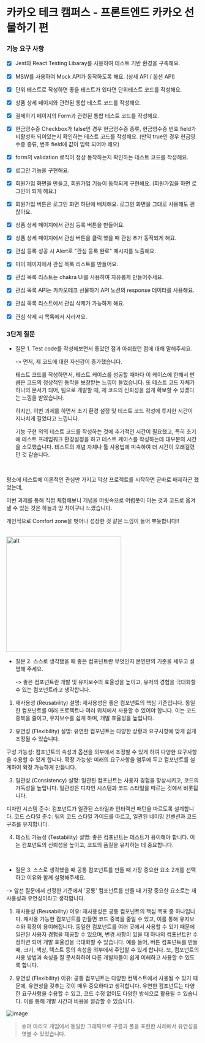 # 카카오 테크 캠퍼스 - 프론트엔드 카카오 선물하기 편

### 기능 요구 사항


- [x] Jest와 React Testing Libaray를 사용하여 테스트 기반 환경을 구축해요.
- [x] MSW를 사용하여 Mock API가 동작하도록 해요. (상세 API / 옵션 API)
- [x] 단위 테스트로 작성하면 좋을 테스트가 있다면 단위테스트 코드를 작성해요.
- [x] 상품 상세 페이지와 관련된 통합 테스트 코드를 작성해요.
- [x] 결제하기 페이지의 Form과 관련된 통합 테스트 코드를 작성해요.
- [x] 현금영수증 Checkbox가 false인 경우 현금영수증 종류, 현금영수증 번호 field가 비활성화 되어있는지 확인하는 테스트 코드를 작성해요. (만약 true인 경우 현금영수증 종류, 번호 field에 값이 입력 되어야 해요)
- [x] form의 validation 로직이 정상 동작하는지 확인하는 테스트 코드를 작성해요.
- [x] 로그인 기능을 구현해요.
- [x] 회원가입 화면을 만들고, 회원가입 기능이 동작되게 구현해요. (회원가입을 하면 로그인이 되게 해요.)
- [x] 회원가입 버튼은 로그인 화면 하단에 배치해요. 로그인 화면을 그대로 사용해도 괜찮아요.
- [x] 상품 상세 페이지에서 관심 등록 버튼을 만들어요.
- [x] 상품 상세 페이지에서 관심 버튼을 클릭 했을 때 관심 추가 동작되게 해요.
- [x] 관심 등록 성공 시 Alert로 "관심 등록 완료" 메시지를 노출해요.
- [x] 마이 페이지에서 관심 목록 리스트를 만들어요.
- [x] 관심 목록 리스트는 chakra UI를 사용하여 자유롭게 만들어주세요.
- [x] 관심 목록 API는 카카오테크 선물하기 API 노션의 response 데이터를 사용해요.
- [x] 관심 목록 리스트에서 관심 삭제가 가능하게 해요.
- [x] 관심 삭제 시 목록에서 사라져요.


### 3단계 질문

- 질문 1. Test code를 작성해보면서 좋았던 점과 아쉬웠던 점에 대해 말해주세요.

  
  -> 먼저, 제 코드에 대한 자신감이 증가했습니다.

  테스트 코드를 작성하면서, 테스트 케이스를 성공할 때마다 이 케이스에 한해서 만큼은 코드의 정상적인 동작을 보장받는 느낌이 들었습니다.
  또 테스트 코드 자체가 하나의 문서가 되어, 팀으로 개발할 때, 제 코드의 신뢰성을 쉽게 확보할 수 있겠다는 느낌을 받았습니다.

  하지만, 이번 과제를 하면서 초기 환경 설정 및 테스트 코드 작성에 투자한 시간이 지나치게 길었다고 느낍니다.
  
  기능 구현 외의 테스트 코드를 작성하는 것에 추가적인 시간이 필요했고, 특히 초기에 테스트 프레임워크 환경설정을 하고 테스트 케이스를 작성하는데 대부분의 시간을 소모했습니다.
  테스트의 개념 자체나 툴 사용법에 미숙하여 더 시간이 오래걸렸던 것 같습니다.





<br />




  
  
  평소에 테스트에 이론적인 관심만 가지고 막상 프로젝트를 시작하면 곧바로 배제하곤 했었는데, 
  
  이번 과제를 통해 직접 체험해보니 개념을 머릿속으로 어렴풋이 아는 것과 코드로 옮겨낼 수 있는 것은 하늘과 땅 차이구나 느꼈습니다.
  
  개인적으로 Comfort zone을 벗어나 성장한 것 같은 느낌이 들어 뿌듯합니다!!




  <br />




  

  <img src="https://github.com/user-attachments/assets/7d06e445-ea7f-4aa6-a775-9ac806e0448d" alt="alt" width="300px"/>





  <br />




- 질문 2. 스스로 생각했을 때 좋은 컴포넌트란 무엇인지 본인만의 기준을 세우고 설명해 주세요.


  -> 좋은 컴포넌트란 개발 및 유지보수의 효율성을 높이고, 유저의 경험을 극대화할 수 있는 컴포넌트라고 생각합니다.
  

1. 재사용성 (Reusability)
설명: 재사용성은 좋은 컴포넌트의 핵심 기준입니다. 동일한 컴포넌트를 여러 프로젝트나 여러 위치에서 사용할 수 있어야 합니다. 이는 코드 중복을 줄이고, 유지보수를 쉽게 하며, 개발 효율성을 높입니다.

2. 유연성 (Flexibility)
설명: 유연한 컴포넌트는 다양한 상황과 요구사항에 맞게 쉽게 조정될 수 있습니다.

구성 가능성: 컴포넌트의 속성과 옵션을 외부에서 조정할 수 있게 하여 다양한 요구사항을 수용할 수 있게 합니다.
확장 가능성: 미래의 요구사항을 염두에 두고 컴포넌트를 설계하여 확장 가능하게 만듭니다.

3. 일관성 (Consistency)
설명: 일관된 컴포넌트는 사용자 경험을 향상시키고, 코드의 가독성을 높입니다. 일관성은 디자인 시스템과 코드 스타일을 따르는 것에서 비롯됩니다.

디자인 시스템 준수: 컴포넌트가 일관된 스타일과 인터랙션 패턴을 따르도록 설계합니다.
코드 스타일 준수: 팀의 코드 스타일 가이드를 따르고, 일관된 네이밍 컨벤션과 코드 구조를 유지합니다.

4. 테스트 가능성 (Testability)
설명: 좋은 컴포넌트는 테스트가 용이해야 합니다. 이는 컴포넌트의 신뢰성을 높이고, 코드의 품질을 유지하는 데 중요합니다.



<br />

  



- 질문 3. 스스로 생각했을 때 공통 컴포넌트를 만들 때 가장 중요한 요소 2개를 선택하고 이유와 함께 설명해주세요.

-> 앞선 질문에서 선정한 기준에서 '공통' 컴포넌트를 만들 때 가장 중요한 요소로는 재사용성과 유연성이라고 생각합니다.

1. 재사용성 (Reusability)
이유: 재사용성은 공통 컴포넌트의 핵심 목표 중 하나입니다. 재사용 가능한 컴포넌트를 만들면 코드 중복을 줄일 수 있고, 이를 통해 유지보수와 확장이 용이해집니다. 동일한 컴포넌트를 여러 곳에서 사용할 수 있기 때문에 일관된 사용자 경험을 제공할 수 있으며, 변경 사항이 있을 때 하나의 컴포넌트만 수정하면 되어 개발 효율성을 극대화할 수 있습니다.
예를 들어, 버튼 컴포넌트를 만들 때, 크기, 색상, 텍스트 등의 속성을 외부에서 주입할 수 있게 합니다.
또, 컴포넌트의 사용 방법과 속성을 잘 문서화하여 다른 개발자들이 쉽게 이해하고 사용할 수 있도록 합니다.

3. 유연성 (Flexibility)
이유: 공통 컴포넌트는 다양한 컨텍스트에서 사용될 수 있기 때문에, 유연성을 갖추는 것이 매우 중요하다고 생각합니다. 유연한 컴포넌트는 다양한 요구사항을 수용할 수 있고, 코드 수정 없이도 다양한 방식으로 활용될 수 있습니다. 이를 통해 개발 시간과 비용을 절감할 수 있습니다.

![image](https://github.com/user-attachments/assets/b37dc699-4fe3-46b9-8fd2-1811f5d2e86e)

> 슈퍼 마리오 게임에서 동일한 그래픽으로 구름과 풀을 표현한 사례에서 유연성을 엿볼 수 있었습니다.




<br />



  
